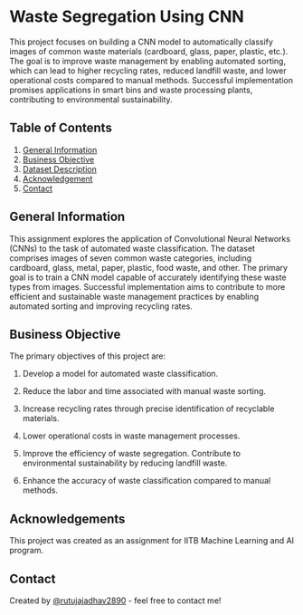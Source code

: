 
# Waste Segregation Using CNN

This project focuses on building a CNN model to automatically classify images of common waste materials (cardboard, glass, paper, plastic, etc.). The goal is to improve waste management by enabling automated sorting, which can lead to higher recycling rates, reduced landfill waste, and lower operational costs compared to manual methods. Successful implementation promises applications in smart bins and waste processing plants, contributing to environmental sustainability.
## Table of Contents

1. [General Information](#general-information)
2. [Business Objective](#business-objective)
3. [Dataset Description](#dataset-description)
4. [Acknowledgement](#acknowledgements)
5. [Contact](#contacts)
## General Information

This assignment explores the application of Convolutional Neural Networks (CNNs) to the task of automated waste classification. The dataset comprises images of seven common waste categories, including cardboard, glass, metal, paper, plastic, food waste, and other. The primary goal is to train a CNN model capable of accurately identifying these waste types from images. Successful implementation aims to contribute to more efficient and sustainable waste management practices by enabling automated sorting and improving recycling rates.
## Business Objective

The primary objectives of this project are:

1. Develop a model for automated waste classification.

2. Reduce the labor and time associated with manual waste sorting.

3. Increase recycling rates through precise identification of recyclable materials.

4. Lower operational costs in waste management processes.

5. Improve the efficiency of waste segregation.
Contribute to environmental sustainability by reducing landfill waste.

6. Enhance the accuracy of waste classification compared to manual methods.

## Acknowledgements

This project was created as an assignment for IITB Machine Learning and AI program.

## Contact

Created by [@rutujajadhav2890](#@rutujajadhav2890) - feel free to contact me!